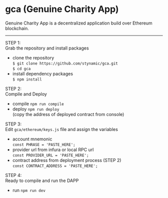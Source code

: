 # gca (Genuine Charity App)
Genuine Charity App is a decentralized application build over Ethereum blockchain.

----
STEP 1:  
Grab the repository and install packages
* clone the repository  
`$ git clone https://github.com/stynamic/gca.git`  
`$ cd gca`
* install dependency packages    
`$ npm install`

STEP 2:  
Compile and Deploy
* compile `npm run compile`
* deploy `npm run deploy`  
(copy the address of deployed contract from console)

STEP 3:  
Edit `gca/ethereum/keys.js` file and assign the variables
* account mnemonic  
`const PHRASE = 'PASTE_HERE';`
* provider url from infura or local RPC url  
`const PROVIDER_URL = 'PASTE_HERE';`
* contract address from deployment process (STEP 2)  
`const CONTRACT_ADDRESS = 'PASTE_HERE';`

STEP 4:  
Ready to compile and run the DAPP
* run `npm run dev`
